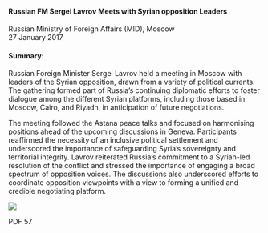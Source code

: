 <h4>Russian FM Sergei Lavrov Meets with Syrian opposition Leaders</h4>


Russian Ministry of Foreign Affairs (MID), Moscow 
<br>
27 January 2017


<h4>Summary:</h4>

Russian Foreign Minister Sergei Lavrov held a meeting in Moscow with leaders of the Syrian opposition, drawn from a variety of political currents. The gathering formed part of Russia’s continuing diplomatic efforts to foster dialogue among the different Syrian platforms, including those based in Moscow, Cairo, and Riyadh, in anticipation of future negotiations.

The meeting followed the Astana peace talks and focused on harmonising positions ahead of the upcoming discussions in Geneva. Participants reaffirmed the necessity of an inclusive political settlement and underscored the importance of safeguarding Syria’s sovereignty and territorial integrity. Lavrov reiterated Russia’s commitment to a Syrian-led resolution of the conflict and stressed the importance of engaging a broad spectrum of opposition voices. The discussions also underscored efforts to coordinate opposition viewpoints with a view to forming a unified and credible negotiating platform.

[](55.JPG)
![](56.JPG)

PDF 57
